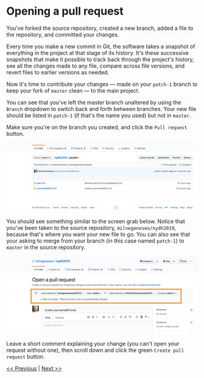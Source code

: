# Opening a pull request

You've forked the source repository, created a new branch, added a file to the repository, and committed your changes.

Every time you make a new commit in Git, the software takes a snapshot of everything in the project at that stage of its history. It's these successive snapshots that make it possible to track back through the project's history,  see all the changes made to any file, compare across file versions, and revert files to earlier versions as needed.

Now it's time to contribute your changes — made on your `patch-1` branch to keep your fork of `master` clean — to the main project.

You can see that you've left the master branch unaltered by using the `Branch` dropdown to switch back and forth between branches. Your new file should be listed in `patch-1` (if that's the name you used) but not in `master`.

Make sure you're on the branch you created, and click the `Pull request` button.

![Open a pull request](../images/pull-1.png)

You should see something similar to the screen grab below. Notice that you've been taken to the source repository, `milnegeneseo/nydh2019`, because that's where you want your new file to go. You can also see that your asking to merge from your branch (in this case named `patch-1`) to `master` in the source repository.

![You're requesting to merge from your branch to master](../images/pull-2.png)

Leave a short comment explaining your change (you can't open your request without one), then scroll down and click the green `Create pull request` button.

[<< Previous](createfile.md) | [Next >>](reviewpull.md)